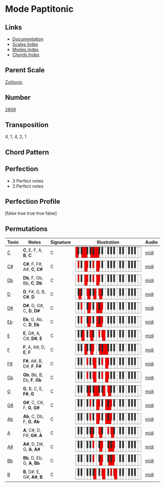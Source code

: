 # Mode Paptitonic

## Links

- [Documentation](README.md)
- [Scales Index](Scales.md)
- [Modes Index](Modes.md)
- [Chords Index](Chords.md)

## Parent Scale

[Zolitonic](ScaleZolitonic.md)

## Number

[2609](https://ianring.com/musictheory/scales/2609)

## Transposition

4, 1, 4, 2, 1

## Chord Pattern



## Perfection

- 3 Perfect notes
- 2 Perfect notes

## Perfection Profile

[false true true true false]

## Permutations

| Tonic | Notes | Signature | Illustration | Audio |
|-------|-------|-----------|--------------|-------|
| [C](ModeCNaturalPaptitonic.md) | **C**, E, F, A, **B**, **C** | C | ![CNaturalPaptitonic](ModeCNaturalPaptitonic.png) | [midi](https://github.com/edipermadi/music/blob/main/docs/ModeCNaturalPaptitonic.mid?raw=true) |
| [C#](ModeCSharpPaptitonic.md) | **C#**, F, F#, A#, **C**, **C#** | C | ![CSharpPaptitonic](ModeCSharpPaptitonic.png) | [midi](https://github.com/edipermadi/music/blob/main/docs/ModeCSharpPaptitonic.mid?raw=true) |
| [Db](ModeDFlatPaptitonic.md) | **Db**, F, Gb, Bb, **C**, **Db** | C | ![DFlatPaptitonic](ModeDFlatPaptitonic.png) | [midi](https://github.com/edipermadi/music/blob/main/docs/ModeDFlatPaptitonic.mid?raw=true) |
| [D](ModeDNaturalPaptitonic.md) | **D**, F#, G, B, **C#**, **D** | C | ![DNaturalPaptitonic](ModeDNaturalPaptitonic.png) | [midi](https://github.com/edipermadi/music/blob/main/docs/ModeDNaturalPaptitonic.mid?raw=true) |
| [D#](ModeDSharpPaptitonic.md) | **D#**, G, G#, C, **D**, **D#** | C | ![DSharpPaptitonic](ModeDSharpPaptitonic.png) | [midi](https://github.com/edipermadi/music/blob/main/docs/ModeDSharpPaptitonic.mid?raw=true) |
| [Eb](ModeEFlatPaptitonic.md) | **Eb**, G, Ab, C, **D**, **Eb** | C | ![EFlatPaptitonic](ModeEFlatPaptitonic.png) | [midi](https://github.com/edipermadi/music/blob/main/docs/ModeEFlatPaptitonic.mid?raw=true) |
| [E](ModeENaturalPaptitonic.md) | **E**, G#, A, C#, **D#**, **E** | C | ![ENaturalPaptitonic](ModeENaturalPaptitonic.png) | [midi](https://github.com/edipermadi/music/blob/main/docs/ModeENaturalPaptitonic.mid?raw=true) |
| [F](ModeFNaturalPaptitonic.md) | **F**, A, A#, D, **E**, **F** | C | ![FNaturalPaptitonic](ModeFNaturalPaptitonic.png) | [midi](https://github.com/edipermadi/music/blob/main/docs/ModeFNaturalPaptitonic.mid?raw=true) |
| [F#](ModeFSharpPaptitonic.md) | **F#**, A#, B, D#, **F**, **F#** | C | ![FSharpPaptitonic](ModeFSharpPaptitonic.png) | [midi](https://github.com/edipermadi/music/blob/main/docs/ModeFSharpPaptitonic.mid?raw=true) |
| [Gb](ModeGFlatPaptitonic.md) | **Gb**, Bb, B, Eb, **F**, **Gb** | C | ![GFlatPaptitonic](ModeGFlatPaptitonic.png) | [midi](https://github.com/edipermadi/music/blob/main/docs/ModeGFlatPaptitonic.mid?raw=true) |
| [G](ModeGNaturalPaptitonic.md) | **G**, B, C, E, **F#**, **G** | C | ![GNaturalPaptitonic](ModeGNaturalPaptitonic.png) | [midi](https://github.com/edipermadi/music/blob/main/docs/ModeGNaturalPaptitonic.mid?raw=true) |
| [G#](ModeGSharpPaptitonic.md) | **G#**, C, C#, F, **G**, **G#** | C | ![GSharpPaptitonic](ModeGSharpPaptitonic.png) | [midi](https://github.com/edipermadi/music/blob/main/docs/ModeGSharpPaptitonic.mid?raw=true) |
| [Ab](ModeAFlatPaptitonic.md) | **Ab**, C, Db, F, **G**, **Ab** | C | ![AFlatPaptitonic](ModeAFlatPaptitonic.png) | [midi](https://github.com/edipermadi/music/blob/main/docs/ModeAFlatPaptitonic.mid?raw=true) |
| [A](ModeANaturalPaptitonic.md) | **A**, C#, D, F#, **G#**, **A** | C | ![ANaturalPaptitonic](ModeANaturalPaptitonic.png) | [midi](https://github.com/edipermadi/music/blob/main/docs/ModeANaturalPaptitonic.mid?raw=true) |
| [A#](ModeASharpPaptitonic.md) | **A#**, D, D#, G, **A**, **A#** | C | ![ASharpPaptitonic](ModeASharpPaptitonic.png) | [midi](https://github.com/edipermadi/music/blob/main/docs/ModeASharpPaptitonic.mid?raw=true) |
| [Bb](ModeBFlatPaptitonic.md) | **Bb**, D, Eb, G, **A**, **Bb** | C | ![BFlatPaptitonic](ModeBFlatPaptitonic.png) | [midi](https://github.com/edipermadi/music/blob/main/docs/ModeBFlatPaptitonic.mid?raw=true) |
| [B](ModeBNaturalPaptitonic.md) | **B**, D#, E, G#, **A#**, **B** | C | ![BNaturalPaptitonic](ModeBNaturalPaptitonic.png) | [midi](https://github.com/edipermadi/music/blob/main/docs/ModeBNaturalPaptitonic.mid?raw=true) |
